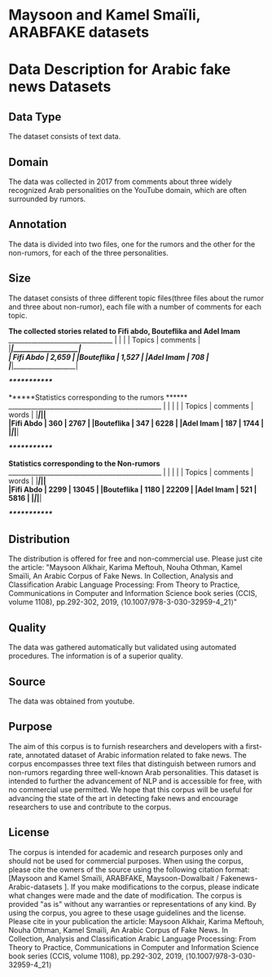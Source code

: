 # Maysoon and Kamel Smaïli, ARABFAKE datasets
# Data Description for  Arabic fake news Datasets

## Data Type
The dataset consists of text data.

## Domain
The data was collected in 2017 from comments about three widely recognized Arab personalities on the YouTube domain, which are often surrounded by rumors.

## Annotation
The data is divided into two files, one for the rumors and the other for the non-rumors, for each of the three personalities.

## Size
The dataset consists of three different topic files(three files about the rumor and three about non-rumor), each file with a number of comments for each topic.

******The collected stories related to Fifi abdo, Bouteflika and Adel Imam******
      ________________________________ 
      |           |                   |
      |  Topics   |     comments      |
      |___________|___________________|                                      
      | Fifi Abdo |        2,659      |
      |Bouteflika |        1,527      |
      |Adel Imam  |        708        |
      |___________|___________________|

___________________________***********___________________________


******Statistics corresponding to the rumors ******
      _______________________________________________ 
      |           |                     |            |
      |  Topics   |       comments      |    words   |
      |___________|_____________________|____________|                                      
      |Fifi Abdo  |        360          |   2767     |
      |Bouteflika |        347          |   6228     |
      |Adel Imam  |        187          |   1744     |
      |___________|_____________________|____________|

___________________________***********___________________________

******Statistics corresponding to the Non-rumors******
      _______________________________________________ 
      |           |                     |            |
      |  Topics   |    comments         |  words     |
      |___________|_____________________|____________|                                      
      |Fifi Abdo  |        2299         |   13045    |
      |Bouteflika |        1180         |   22209    |
      |Adel Imam  |        521          |   5816     |
      |___________|_____________________|____________|

___________________________***********___________________________


## Distribution
The distribution is offered for free and non-commercial use. Please just cite the article:
"Maysoon Alkhair, Karima Meftouh, Nouha Othman, Kamel Smaïli, An Arabic Corpus of Fake News. In Collection, Analysis and Classification Arabic Language Processing: From Theory to Practice, Communications in Computer and Information Science book series (CCIS, volume 1108), pp.292-302, 2019, ⟨10.1007/978-3-030-32959-4_21⟩"

## Quality
The data was gathered automatically but validated using automated procedures. The information is of a superior quality.

## Source
The data was obtained from youtube.

## Purpose
The aim of this corpus is to furnish researchers and developers with a first-rate, annotated dataset of Arabic information related to fake news. The corpus encompasses three text files that distinguish between rumors and non-rumors regarding three well-known Arab personalities. This dataset is intended to further the advancement of NLP and is accessible for free, with no commercial use permitted. We hope that this corpus will be useful for advancing the state of the art in detecting fake news and encourage researchers to use and contribute to the corpus.

## License
The corpus is intended for academic and research purposes only and should not be used for commercial purposes.
When using the corpus, please cite the owners of the source using the following citation format: [Maysoon and Kamel Smaïli, ARABFAKE,  Maysoon-Dowalbait / Fakenews-Arabic-datasets ].
If you make modifications to the corpus, please indicate what changes were made and the date of modification.
The corpus is provided "as is" without any warranties or representations of any kind.
By using the corpus, you agree to these usage guidelines and the license.
Please cite in your publication the article: Maysoon Alkhair, Karima Meftouh, Nouha Othman, Kamel Smaïli, An Arabic Corpus of Fake News. In Collection, Analysis and Classification Arabic Language Processing: From Theory to Practice, Communications in Computer and Information Science book series (CCIS, volume 1108), pp.292-302, 2019, ⟨10.1007/978-3-030-32959-4_21⟩


